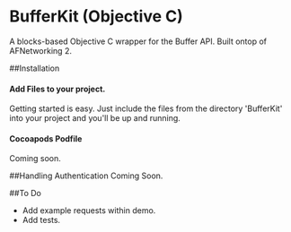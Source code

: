 BufferKit (Objective C)
==================

A blocks-based Objective C wrapper for the Buffer API.  Built ontop of AFNetworking 2.

##Installation

#### Add Files to your project.

Getting started is easy. Just include the files from the directory 'BufferKit' into your project and you'll be up and running. 

#### Cocoapods Podfile
Coming soon.

##Handling Authentication
Coming Soon.

##To Do
- Add example requests within demo.
- Add tests.